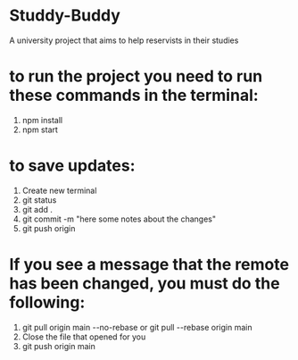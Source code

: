 # Studdy-Buddy
A university project that aims to help reservists in their studies

# to run the project you need to run these commands in the terminal:

1. npm install
2. npm start

# to save updates:

1. Create new terminal
2. git status
3. git add .
4. git commit -m "here some notes about the changes"
5. git push origin

# If you see a message that the remote has been changed, you must do the following:

1. git pull origin main --no-rebase     or      git pull --rebase origin main
2. Close the file that opened for you
3. git push origin main
